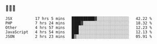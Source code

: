 ### 👋👋👋
<!--START_SECTION:waka-->
```text
JSX          17 hrs 5 mins   ██████████▓░░░░░░░░░░░░░░   42.22 % 
PHP          7 hrs 24 mins   ████▓░░░░░░░░░░░░░░░░░░░░   18.32 % 
Other        4 hrs 57 mins   ███░░░░░░░░░░░░░░░░░░░░░░   12.23 % 
JavaScript   4 hrs 54 mins   ███░░░░░░░░░░░░░░░░░░░░░░   12.13 % 
JSON         2 hrs 23 mins   █▒░░░░░░░░░░░░░░░░░░░░░░░   05.91 % 
```
<!--END_SECTION:waka-->
